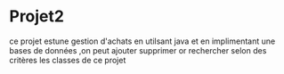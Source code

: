 # Projet2
ce projet estune gestion d'achats en utilsant java et en implimentant une bases de données ,on peut ajouter supprimer or rechercher selon des critères les classes de ce projet
